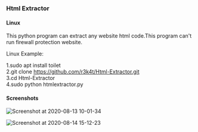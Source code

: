 ### Html Extractor ###

<h4>Linux</h4>

This python program can extract any website html code.This program can't run firewall protection website.

Linux Example:

1.sudo apt install toilet
<br>
2.git clone https://github.com/r3k4t/Html-Extractor.git
<br>
3.cd Html-Extractor
<br>
4.sudo python htmlextractor.py
<br>

<h4>Screenshots</h4>

![Screenshot at 2020-08-13 10-01-34](https://user-images.githubusercontent.com/69615463/90095003-0daec800-dd4d-11ea-8b2d-403e91e7dfc3.png)
<br>

![Screenshot at 2020-08-14 15-12-23](https://user-images.githubusercontent.com/69615463/90236709-c0138780-de40-11ea-8a8c-dea9a0ad8d50.png)
